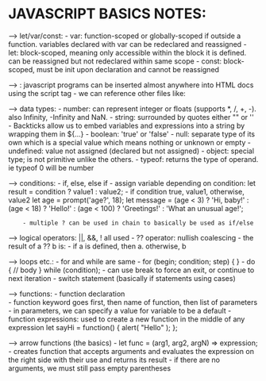 JAVASCRIPT BASICS NOTES:
============================================================================================

--> let/var/const: 
    - var: function-scoped or globally-scoped if outside a function. variables declared with var can be redeclared and reassigned
    - let: block-scoped, meaning only accessible within the block it is defined. can be reassigned but not redeclared within same scope
    - const: block-scoped, must be init upon declaration and cannot be reassigned 

--> <script> </script>: javascript programs can be inserted almost anywhere into HTML docs using the script tag
    - we can reference other files like: <script src="/path/to/script.js"></script>

--> data types:
    - number: can represent integer or floats (supports *, /, +, -). also Infinity, -Infinity and NaN.
    - string: surrounded by quotes either "" or ''
        - Backticks allow us to embed variables and expressions into a string by wrapping them in ${…}
    - boolean: 'true' or 'false'
    - null: separate type of its own which is a special value which means nothing or unknown or empty
    - undefined: value not assigned (declared but not assigned)
    - object: special type; is not primitive unlike the others.
    - typeof: returns the type of operand. ie typeof 0 will be number

--> conditions:
    - if, else, else if
    - assign variable depending on condition: let result = condition ? value1 : value2;
        - if condition true, value1, otherwise, value2
        let age = prompt('age?', 18);
        let message = (age < 3) ? 'Hi, baby!' :
        (age < 18) ? 'Hello!' :
        (age < 100) ? 'Greetings!' :
        'What an unusual age!';

        - multiple ? can be used in chain to basically be used as if/else
    
--> logical operators: ||, &&, ! all used
    - ?? operator: nullish coalescing
        - the result of a ?? b is:
            - if a is defined, then a. otherwise, b

--> loops etc.:
    - for and while are same
    - for (begin; condition; step) { }
    - do { // body } while (condition);
    - can use break to force an exit, or continue to next iteration
    - switch statement (basically if statements using cases)

--> functions: 
    - function declaration  
        - function keyword goes first, then name of function, then list of parameters
        - in parameters, we can specify a value for variable to be a default
    - function expressions: used to create a new function in the middle of any expression
        let sayHi = function() {
            alert( "Hello" );
        };

--> arrow functions (the basics)
    - let func = (arg1, arg2, argN) => expression;
    - creates function that accepts arguments and evaluates the expression on the right side with their use and returns its result
    - if there are no arguments, we must still pass empty parentheses
